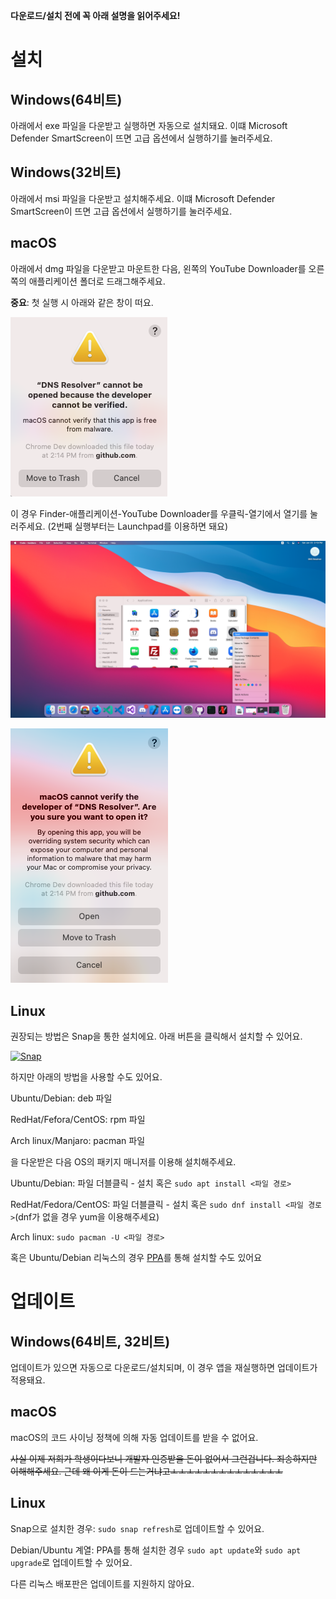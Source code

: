 **다운로드/설치 전에 꼭 아래 설명을 읽어주세요!**

# 설치

## Windows(64비트)

아래에서 exe 파일을 다운받고 실행하면 자동으로 설치돼요. 이떄 Microsoft Defender SmartScreen이 뜨면 고급 옵션에서 실행하기를 눌러주세요.

## Windows(32비트)

아래에서 msi 파일을 다운받고 설치해주세요. 이떄 Microsoft Defender SmartScreen이 뜨면 고급 옵션에서 실행하기를 눌러주세요.

## macOS

아래에서 dmg 파일을 다운받고 마운트한 다음, 왼쪽의 YouTube Downloader를 오른쪽의 애플리케이션 폴더로 드래그해주세요.

**__중요__**: 첫 실행 시 아래와 같은 창이 떠요. 

![Blocked](./macos-blocked.png)

이 경우 Finder-애플리케이션-YouTube Downloader를 우클릭-열기에서 열기를 눌러주세요. (2번째 실행부터는 Launchpad를 이용하면 돼요)

![Open-1](./macos-open-1.png)

![Open-2](./macos-open-2.png)

## Linux

권장되는 방법은 Snap을 통한 설치에요. 아래 버튼을 클릭해서 설치할 수 있어요.

[![Snap](https://snapcraft.io/static/images/badges/en/snap-store-black.svg)](https://snapcraft.io/youtube-downloader)

하지만 아래의 방법을 사용할 수도 있어요.

Ubuntu/Debian: deb 파일

RedHat/Fefora/CentOS: rpm 파일

Arch linux/Manjaro: pacman 파일

을 다운받은 다음 OS의 패키지 매니저를 이용해 설치해주세요.

Ubuntu/Debian: 파일 더블클릭 - 설치 혹은 `sudo apt install <파일 경로>`

RedHat/Fedora/CentOS: 파일 더블클릭 - 설치 혹은 `sudo dnf install <파일 경로>`(dnf가 없을 경우 yum을 이용해주세요)

Arch linux: `sudo pacman -U <파일 경로>`

혹은 Ubuntu/Debian 리눅스의 경우 [PPA](https://github.com/team-int/ppa)를 통해 설치할 수도 있어요

# 업데이트

## Windows(64비트, 32비트)

업데이트가 있으면 자동으로 다운로드/설치되며, 이 경우 앱을 재실행하면 업데이트가 적용돼요.

## macOS

macOS의 코드 사이닝 정책에 의해 자동 업데이트를 받을 수 없어요.

~~사실 이제 저희가 학생이다보니 개발자 인증받을 돈이 없어서 그런겁니다. 죄송하지만 이해해주세요. 근데 왜 이게 돈이 드는거냐고ㅗㅗㅗㅗㅗㅗㅗㅗㅗㅗㅗㅗㅗㅗ~~

## Linux

Snap으로 설치한 경우: `sudo snap refresh`로 업데이트할 수 있어요.

Debian/Ubuntu 계열: PPA를 통해 설치한 경우 `sudo apt update`와 `sudo apt upgrade`로 업데이트할 수 있어요.

다른 리눅스 배포판은 업데이트를 지원하지 않아요.